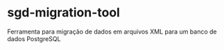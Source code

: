# sgd-migration-tool
Ferramenta para migração de dados em arquivos XML para um banco de dados PostgreSQL 

